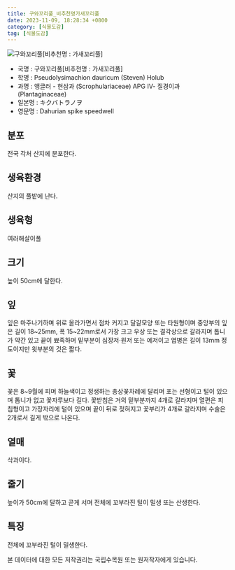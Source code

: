 ```yaml
---
title: 구와꼬리풀_비추천명가새꼬리풀
date: 2023-11-09, 18:28:34 +0800
category: [식물도감]
tag: [식물도감]
---
```




![구와꼬리풀[비추천명 : 가새꼬리풀]](http://www.nature.go.kr/fileUpload/plants/basic/Scrophulariaceae/Veronica/9661/1_th2.JPG)
- 국명 : 구와꼬리풀[비추천명 : 가새꼬리풀]
- 학명 : Pseudolysimachion dauricum (Steven) Holub
- 과명 : 앵글러 - 현삼과 (Scrophulariaceae) APG Ⅳ- 질경이과 (Plantaginaceae)
- 일본명 : キクバトラノヲ
- 영문명 : Dahurian spike speedwell


## 분포
전국 각처 산지에 분포한다.
## 생육환경
산지의 풀밭에 난다.
## 생육형
여러해살이풀
## 크기
높이 50cm에 달한다.
## 잎
잎은 마주나기하며 위로 올라가면서 점차 커지고 달걀모양 또는 타원형이며 중앙부의 잎은 길이 18~25mm, 폭 15~22mm로서 가장 크고 우상 또는 결각상으로 갈라지며 톱니가 약간 있고 끝이 뾰족하며 밑부분이 심장저·원저 또는 예저이고 엽병은 길이 13mm 정도이지만 윗부분의 것은 짧다.
## 꽃
꽃은 8~9월에 피며 하늘색이고 정생하는 총상꽃차례에 달리며 포는 선형이고 털이 있으며 톱니가 없고 꽃자루보다 길다. 꽃받침은 거의 밑부분까지 4개로 갈라지며 열편은 피침형이고 가장자리에 털이 있으며 끝이 뒤로 젖혀지고 꽃부리가 4개로 갈라지며 수술은 2개로서 길게 밖으로 나온다.
## 열매
삭과이다.
## 줄기
높이가 50cm에 달하고 곧게 서며 전체에 꼬부라진 털이 밀생 또는 산생한다.
## 특징
전체에 꼬부라진 털이 밀생한다.






본 데이터에 대한 모든 저작권리는 국립수목원 또는 원저작자에게 있습니다.
